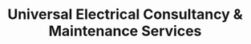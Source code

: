 ---
title: "Universal Electrical Consultancy & Maintenance Services"
url: /karachi/universal-electrical-consultancy-and-maintenance-services/
shop: electrical
---